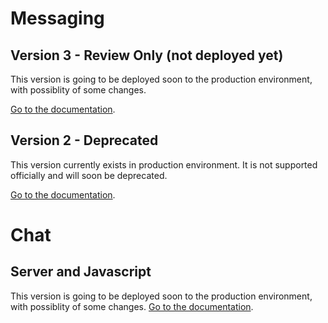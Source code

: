 # Messaging

## Version 3 - Review Only (not deployed yet)
This version is going to be deployed soon to the production environment, with possiblity of some changes.

[Go to the documentation](http://ec2-54-175-164-201.compute-1.amazonaws.com:4180/v3/consumer-interation-index.html).

## Version 2 - Deprecated
This version currently exists in production environment. It is not supported officially and will soon be deprecated.

[Go to the documentation](http://ec2-54-175-164-201.compute-1.amazonaws.com:4180/consumer-interation-index.html).

# Chat

## Server and Javascript
This version is going to be deployed soon to the production environment, with possiblity of some changes.
[Go to the documentation](http://ec2-54-175-164-201.compute-1.amazonaws.com:4180/chat/agent-chat-agent-overview.html).
